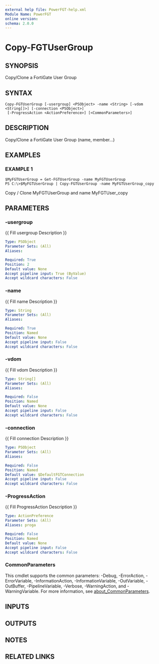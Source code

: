 ```yaml
---
external help file: PowerFGT-help.xml
Module Name: PowerFGT
online version:
schema: 2.0.0
---
```


# Copy-FGTUserGroup

## SYNOPSIS
Copy/Clone a FortiGate User Group

## SYNTAX

```
Copy-FGTUserGroup [-usergroup] <PSObject> -name <String> [-vdom <String[]>] [-connection <PSObject>]
 [-ProgressAction <ActionPreference>] [<CommonParameters>]
```

## DESCRIPTION
Copy/Clone a FortiGate User Group (name, member...)

## EXAMPLES

### EXAMPLE 1
```
$MyFGTUserGroup = Get-FGTUserGroup -name MyFGTUserGroup
PS C:\>$MyFGTUserGroup | Copy-FGTUserGroup -name MyFGTUserGroup_copy
```

Copy / Clone MyFGTUserGroup and name MyFGTUser_copy

## PARAMETERS

### -usergroup
{{ Fill usergroup Description }}

```yaml
Type: PSObject
Parameter Sets: (All)
Aliases:

Required: True
Position: 2
Default value: None
Accept pipeline input: True (ByValue)
Accept wildcard characters: False
```

### -name
{{ Fill name Description }}

```yaml
Type: String
Parameter Sets: (All)
Aliases:

Required: True
Position: Named
Default value: None
Accept pipeline input: False
Accept wildcard characters: False
```

### -vdom
{{ Fill vdom Description }}

```yaml
Type: String[]
Parameter Sets: (All)
Aliases:

Required: False
Position: Named
Default value: None
Accept pipeline input: False
Accept wildcard characters: False
```

### -connection
{{ Fill connection Description }}

```yaml
Type: PSObject
Parameter Sets: (All)
Aliases:

Required: False
Position: Named
Default value: $DefaultFGTConnection
Accept pipeline input: False
Accept wildcard characters: False
```

### -ProgressAction
{{ Fill ProgressAction Description }}

```yaml
Type: ActionPreference
Parameter Sets: (All)
Aliases: proga

Required: False
Position: Named
Default value: None
Accept pipeline input: False
Accept wildcard characters: False
```

### CommonParameters
This cmdlet supports the common parameters: -Debug, -ErrorAction, -ErrorVariable, -InformationAction, -InformationVariable, -OutVariable, -OutBuffer, -PipelineVariable, -Verbose, -WarningAction, and -WarningVariable. For more information, see [about_CommonParameters](http://go.microsoft.com/fwlink/?LinkID=113216).

## INPUTS

## OUTPUTS

## NOTES

## RELATED LINKS
